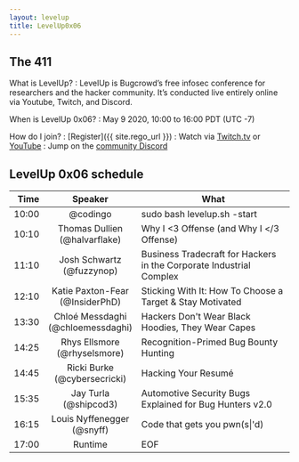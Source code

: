 ```yaml
---
layout: levelup
title: LevelUp0x06
---
```


## The 411

What is LevelUp?
: LevelUp is Bugcrowd’s free infosec conference for researchers and the hacker community. It’s conducted live entirely online via Youtube, Twitch, and Discord.

When is LevelUp 0x06?
: May 9 2020, 10:00 to 16:00 PDT (UTC -7)

How do I join?
: [Register]({{ site.rego_url }})
: Watch via [Twitch.tv](https://twitch.tv/BugcrowdOfficial) or [YouTube](https://youtube.com/bugcrowd)
: Jump on the [community Discord](https://bgcd.co/3c4WXR4)


## LevelUp 0x06 schedule

| Time  |      Speaker                           | What                                     |
|------:|:--------------------------------------:|------------------------------------------|
| 10:00 | @codingo                               | sudo bash levelup.sh -start                     |
| 10:10 | Thomas Dullien<br/> (@halvarflake)     | Why I <3 Offense (and Why I </3 Offense) |
| 11:10 | Josh Schwartz<br/> (@fuzzynop)         | Business Tradecraft for Hackers in the Corporate Industrial Complex |
| 12:10 | Katie Paxton-Fear<br/> (@InsiderPhD)   | Sticking With It: How To Choose a Target & Stay Motivated |
| 13:30 | Chloé Messdaghi<br/> (@chloemessdaghi)      | Hackers Don't Wear Black Hoodies, They Wear Capes    |
| 14:25 | Rhys Ellsmore<br/> (@rhyselsmore)      | Recognition-Primed Bug Bounty Hunting    |
| 14:45 | Ricki Burke<br/> (@cybersecricki)      | Hacking Your Resumé    |
| 15:35 | Jay Turla<br/> (@shipcod3)      | Automotive Security Bugs Explained for Bug Hunters v2.0    |
| 16:15 | Louis Nyffenegger<br/> (@snyff)      | Code that gets you pwn(s\|'d)    |
| 17:00 | Runtime      | EOF    |
